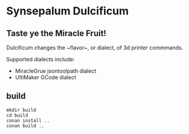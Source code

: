 # Synsepalum Dulcificum

## Taste ye the Miracle Fruit!

Dulcificum changes the ~flavor~, or dialect, of 3d printer commmands.

Supported dialects include:
+ MiracleGrue jsontoolpath dialect
+ UltiMaker GCode dialect

## build

```angular2html
mkdir build
cd build
conan install ..
conan build ..
```